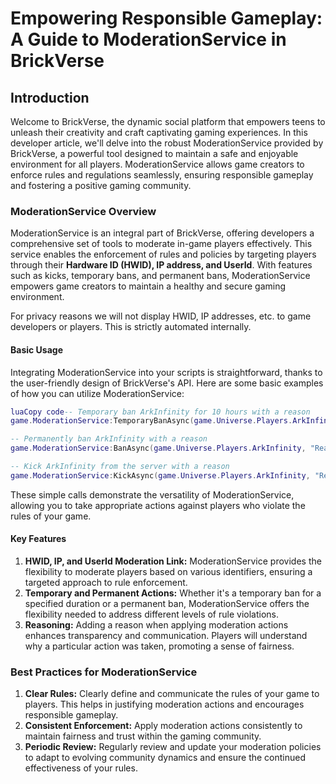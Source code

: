 # Empowering Responsible Gameplay: A Guide to ModerationService in BrickVerse

## Introduction

Welcome to BrickVerse, the dynamic social platform that empowers teens to unleash their creativity and craft captivating gaming experiences. In this developer article, we'll delve into the robust ModerationService provided by BrickVerse, a powerful tool designed to maintain a safe and enjoyable environment for all players. ModerationService allows game creators to enforce rules and regulations seamlessly, ensuring responsible gameplay and fostering a positive gaming community.

### ModerationService Overview

ModerationService is an integral part of BrickVerse, offering developers a comprehensive set of tools to moderate in-game players effectively. This service enables the enforcement of rules and policies by targeting players through their **Hardware ID (HWID), IP address, and UserId**. With features such as kicks, temporary bans, and permanent bans, ModerationService empowers game creators to maintain a healthy and secure gaming environment.

For privacy reasons we will not display HWID, IP addresses, etc. to game developers or players. This is strictly automated internally.

#### Basic Usage

Integrating ModerationService into your scripts is straightforward, thanks to the user-friendly design of BrickVerse's API. Here are some basic examples of how you can utilize ModerationService:

```lua
luaCopy code-- Temporary ban ArkInfinity for 10 hours with a reason
game.ModerationService:TemporaryBanAsync(game.Universe.Players.ArkInfinity, "Reason", 10)

-- Permanently ban ArkInfinity with a reason
game.ModerationService:BanAsync(game.Universe.Players.ArkInfinity, "Reason")

-- Kick ArkInfinity from the server with a reason
game.ModerationService:KickAsync(game.Universe.Players.ArkInfinity, "Reason")
```

These simple calls demonstrate the versatility of ModerationService, allowing you to take appropriate actions against players who violate the rules of your game.

#### Key Features

1. **HWID, IP, and UserId Moderation Link:** ModerationService provides the flexibility to moderate players based on various identifiers, ensuring a targeted approach to rule enforcement.
2. **Temporary and Permanent Actions:** Whether it's a temporary ban for a specified duration or a permanent ban, ModerationService offers the flexibility needed to address different levels of rule violations.
3. **Reasoning:** Adding a reason when applying moderation actions enhances transparency and communication. Players will understand why a particular action was taken, promoting a sense of fairness.

### Best Practices for ModerationService

1. **Clear Rules:** Clearly define and communicate the rules of your game to players. This helps in justifying moderation actions and encourages responsible gameplay.
2. **Consistent Enforcement:** Apply moderation actions consistently to maintain fairness and trust within the gaming community.
3. **Periodic Review:** Regularly review and update your moderation policies to adapt to evolving community dynamics and ensure the continued effectiveness of your rules.

